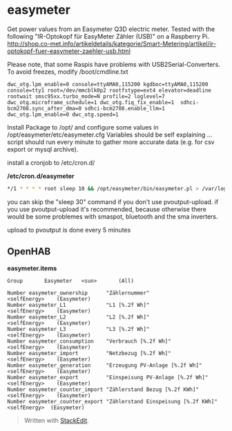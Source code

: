 easymeter
=========

Get power values from an Easymeter Q3D electric meter.
Tested with the following "IR-Optokopf für EasyMeter Zähler (USB)" on a Raspberry Pi.
http://shop.co-met.info/artikeldetails/kategorie/Smart-Metering/artikel/ir-optokopf-fuer-easymeter-zaehler-usb.html

Please note, that some Raspis have problems with USB2Serial-Converters. To avoid freezes, modify /boot/cmdline.txt

```
dwc_otg.lpm_enable=0 console=ttyAMA0,115200 kgdboc=ttyAMA0,115200 console=tty1 root=/dev/mmcblk0p2 rootfstype=ext4 elevator=deadline rootwait smsc95xx.turbo_mode=N profile=2 loglevel=7 dwc_otg.microframe_schedule=1 dwc_otg.fiq_fix_enable=1  sdhci-bcm2708.sync_after_dma=0 sdhci-bcm2708.enable_llm=1 dwc_otg.lpm_enable=0 dwc_otg.speed=1
```

Install Package to /opt/ and configure some values in /opt/easymeter/etc/easymeter.cfg
Variables should be self explaining ... script should run every minute to gather more accurate data (e.g. for csv export or mysql archive).

install a cronjob to /etc/cron.d/

__/etc/cron.d/easymeter__
```bash
*/1 * * * * root sleep 10 && /opt/easymeter/bin/easymeter.pl > /var/log/easymeter.log 2>&1
```

you can skip the "sleep 30" command if you don't use pvoutput-upload. if you use pvoutput-upload it's recommended, because otherwise there would be some problemes with smaspot, bluetooth and the sma inverters.
 
upload to pvoutput is done every 5 minutes

OpenHAB
-------

**easymeter.items**

```
Group		Easymeter	<sun>		(All)

Number easymeter_ownership		"Zählernummer" 						<selfEnergy> 	(Easymeter)
Number easymeter_L1 			"L1 [%.2f Wh]" 						<selfEnergy> 	(Easymeter)
Number easymeter_L2 			"L2 [%.2f Wh]" 						<selfEnergy> 	(Easymeter)
Number easymeter_L3 			"L3 [%.2f Wh]" 						<selfEnergy> 	(Easymeter)
Number easymeter_consumption 	"Verbrauch [%.2f Wh]"				<selfEnergy> 	(Easymeter)
Number easymeter_import			"Netzbezug [%.2f Wh]"				<selfEnergy> 	(Easymeter)
Number easymeter_generation 	"Erzeugung PV-Anlage [%.2f Wh]" 	<selfEnergy> 	(Easymeter)
Number easymeter_export 		"Einspeisung PV-Anlage [%.2f Wh]"	<selfEnergy> 	(Easymeter)
Number easymeter_counter_import	"Zählerstand Bezug [%.2f KWh]"		<selfEnergy>	(Easymeter)
Number easymeter_counter_export "Zählerstand Einspeisung [%.2f KWh]" <selfEnergy>  (Easymeter)
```
> Written with [StackEdit](https://stackedit.io/).